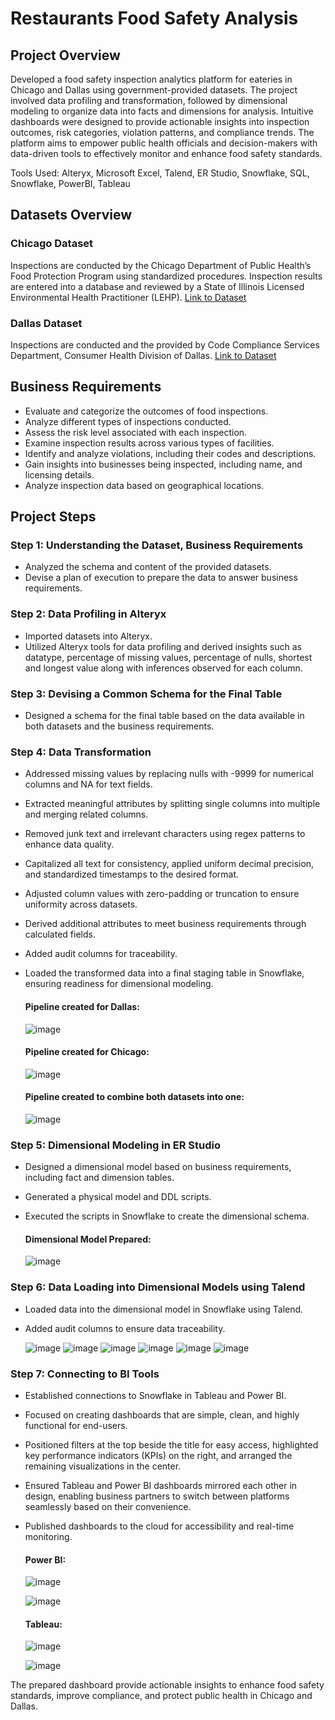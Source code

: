 # Restaurants Food Safety Analysis

## Project Overview
Developed a food safety inspection analytics platform for eateries in Chicago and Dallas using government-provided datasets. The project involved data profiling and transformation, followed by dimensional modeling to organize data into facts and dimensions for analysis. Intuitive dashboards were designed to provide actionable insights into inspection outcomes, risk categories, violation patterns, and compliance trends. The platform aims to empower public health officials and decision-makers with data-driven tools to effectively monitor and enhance food safety standards.

Tools Used: Alteryx, Microsoft Excel, Talend, ER Studio, Snowflake, SQL, Snowflake, PowerBI, Tableau
  
## Datasets Overview

### Chicago Dataset
Inspections are conducted by the Chicago Department of Public Health’s Food Protection Program using standardized procedures. Inspection results are entered into a database and reviewed by a State of Illinois Licensed Environmental Health Practitioner (LEHP).
[Link to Dataset](https://data.cityofchicago.org/Health-Human-Services/Food-Inspections/4ijn-s7e5/data_preview)

### Dallas Dataset
Inspections are conducted and the provided by Code Compliance Services Department, Consumer Health Division of Dallas.
[Link to Dataset](https://www.dallasopendata.com/Services/Restaurant-and-Food-Establishment-Inspections-Octo/dri5-wcct/about_data)

## Business Requirements
- Evaluate and categorize the outcomes of food inspections.
- Analyze different types of inspections conducted.
- Assess the risk level associated with each inspection.
- Examine inspection results across various types of facilities.
- Identify and analyze violations, including their codes and descriptions.
- Gain insights into businesses being inspected, including name, and licensing details.
- Analyze inspection data based on geographical locations.

## Project Steps

### Step 1: Understanding the Dataset, Business Requirements
- Analyzed the schema and content of the provided datasets.
- Devise a plan of execution to prepare the data to answer business requirements.

### Step 2: Data Profiling in Alteryx
- Imported datasets into Alteryx.
- Utilized Alteryx tools for data profiling and derived insights such as datatype, percentage of missing values, percentage of nulls, shortest and longest value along with inferences observed for each column.

### Step 3: Devising a Common Schema for the Final Table
- Designed a schema for the final table based on the data available in both datasets and the business requirements.

### Step 4: Data Transformation
- Addressed missing values by replacing nulls with -9999 for numerical columns and NA for text fields.
- Extracted meaningful attributes by splitting single columns into multiple and merging related columns.
- Removed junk text and irrelevant characters using regex patterns to enhance data quality.
- Capitalized all text for consistency, applied uniform decimal precision, and standardized timestamps to the desired format.
- Adjusted column values with zero-padding or truncation to ensure uniformity across datasets.
- Derived additional attributes to meet business requirements through calculated fields.
- Added audit columns for traceability.
- Loaded the transformed data into a final staging table in Snowflake, ensuring readiness for dimensional modeling.

  #### Pipeline created for Dallas:
  ![image](https://github.com/user-attachments/assets/e31cd183-f007-47d4-90c5-ddea4d03a80f)

  #### Pipeline created for Chicago:
  ![image](https://github.com/user-attachments/assets/493f5b90-28a1-444c-be06-849ae0ecb69c)

  #### Pipeline created to combine both datasets into one:
  ![image](https://github.com/user-attachments/assets/af5934b9-5106-4387-9777-9d934626d2f9)


### Step 5: Dimensional Modeling in ER Studio
- Designed a dimensional model based on business requirements, including fact and dimension tables.
- Generated a physical model and DDL scripts.
- Executed the scripts in Snowflake to create the dimensional schema.

  #### Dimensional Model Prepared:
  ![image](https://github.com/user-attachments/assets/9b42ee5a-52ac-4acd-afe6-b342d0fe1dd8)


### Step 6: Data Loading into Dimensional Models using Talend
- Loaded data into the dimensional model in Snowflake using Talend.
- Added audit columns to ensure data traceability.

  ![image](https://github.com/user-attachments/assets/a1bfcee6-4f23-4524-923b-d29ca1acb122)
  ![image](https://github.com/user-attachments/assets/47d904f0-16ad-476d-9dd4-3f0247d3eed5)
  ![image](https://github.com/user-attachments/assets/629b79e3-b310-4a4d-b063-72f7fda2359f)
  ![image](https://github.com/user-attachments/assets/fe0f18a2-3c8a-4098-a6b0-3f0e583a4ea8)
  ![image](https://github.com/user-attachments/assets/89145b78-32fa-40ae-85de-9fbcecadc322)
  ![image](https://github.com/user-attachments/assets/bf280064-0d46-4235-8680-a26c261bd58a)
  

### Step 7: Connecting to BI Tools
- Established connections to Snowflake in Tableau and Power BI.
- Focused on creating dashboards that are simple, clean, and highly functional for end-users.
- Positioned filters at the top beside the title for easy access, highlighted key performance indicators (KPIs) on the right, and arranged the remaining visualizations in the center.
- Ensured Tableau and Power BI dashboards mirrored each other in design, enabling business partners to switch between platforms seamlessly based on their convenience.
- Published dashboards to the cloud for accessibility and real-time monitoring.

  #### Power BI:
  ![image](https://github.com/user-attachments/assets/febbe74c-de81-4f50-9b2c-d51c419a1d10)

  ![image](https://github.com/user-attachments/assets/a06452d2-9acf-46b8-bb89-f2b4bcdec29d)

  #### Tableau:
  ![image](https://github.com/user-attachments/assets/b5c044cb-c9bc-4618-b6c2-7ea4dcb9505c)

  ![image](https://github.com/user-attachments/assets/3652a2cb-e969-42b9-8de4-8b02ff986771)

The prepared dashboard provide actionable insights to enhance food safety standards, improve compliance, and protect public health in Chicago and Dallas.
